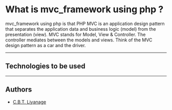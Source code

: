 # What is mvc_framework using php ?


<p align="center">

</p>

mvc_framework using php is that PHP MVC is an application design pattern that separates the application data and business logic (model) from the presentation (view). MVC stands for Model, View & Controller. The controller mediates between the models and views. Think of the MVC design pattern as a car and the driver.

---

## Technologies to be used



---
## Authors
* [C.B.T. Liyanage](https://github.com/CHATHURALIYANAGE1997)


